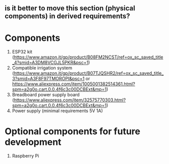 ## is it better to move this section (physical components) in derived requirements?

# Components
1. ESP32 kit (https://www.amazon.it/gp/product/B08FM2NCST/ref=ox_sc_saved_title_4?smid=A3DM8VCGJL5PKR&psc=1)
2. Compatible irrigation system (https://www.amazon.it/gp/product/B07TJQSHR2/ref=ox_sc_saved_title_3?smid=A3F8F97TMOROPI&psc=1 or https://www.aliexpress.com/item/1005001382514361.html?spm=a2g0o.cart.0.0.4f6c3c00DCBExt&mp=1)
3. Breadboard power supply board (https://www.aliexpress.com/item/32575770303.html?spm=a2g0o.cart.0.0.4f6c3c00DCBExt&mp=1)
4. Power supply (minimal requirements 5V 1A)

# Optional components for future development
1. Raspberry Pi